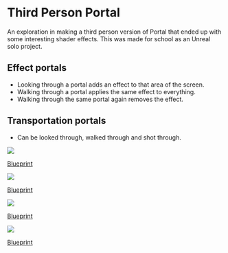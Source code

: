 # Third Person Portal
An exploration in making a third person version of Portal that ended up with some interesting shader effects.
This was made for school as an Unreal solo project.

## Effect portals
* Looking through a portal adds an effect to that area of the screen.
* Walking through a portal applies the same effect to everything.
* Walking through the same portal again removes the effect.

## Transportation portals
* Can be looked through, walked through and shot through.

<img src="/Images/ThirdPersonPortal/LookThroughEffects.gif" />

[Blueprint](https://blueprintue.com/blueprint/d9r_7f2w/)

<img src="/Images/ThirdPersonPortal/WalkThroughEffects.gif" />

[Blueprint](https://blueprintue.com/blueprint/d9r_7f2w/)

<img src="/Images/ThirdPersonPortal/LookThroughTransport.gif" />

[Blueprint](https://blueprintue.com/blueprint/d9r_7f2w/)

<img src="/Images/ThirdPersonPortal/WalkThroughTransport.gif" />

[Blueprint](https://blueprintue.com/blueprint/d9r_7f2w/)
